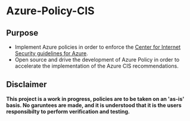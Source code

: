 # Azure-Policy-CIS
## Purpose
- Implement Azure policies in order to enforce the [Center for Internet Security guidelines for Azure](https://www.cisecurity.org/benchmark/azure/ "CIS Link").
- Open source and drive the development of Azure Policy in order to accelerate the implementation of the Azure CIS recommendations.

## Disclaimer
**This project is a work in progress, policies are to be taken on an 'as-is' basis. No garuntees are made, and it is understood that it is the users responsibilty to perform verification and testing.**